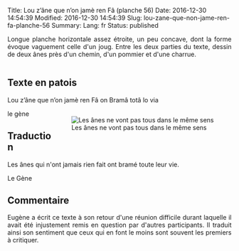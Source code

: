 Title: Lou z’âne que n’on jamè ren Fâ  (planche 56)
Date: 2016-12-30 14:54:39
Modified: 2016-12-30 14:54:39
Slug: lou-zane-que-non-jame-ren-fa-planche-56
Summary: 
Lang: fr
Status: published

<p style="text-align:justify;">Longue planche horizontale assez étroite, un peu concave, dont la forme évoque vaguement celle d'un joug. Entre les deux parties du texte, dessin de deux ânes près d'un chemin, d'un pommier et d'une charrue.</p>

<figure class="image-block" style="float: center;">
  <img alt="" src="{static}/images/planche_56.png">
  <figcaption style="max-width: 680px"></figcaption>
</figure>

## Texte en patois
Lou z’âne que n’on jamè ren Fâ       on Bramâ totâ lo via

<figure class="image-block" style="float: right;">
  <img alt="Les ânes ne vont pas tous dans le même sens" src="{static}/images/planche_56_dessin.png">
  <figcaption style="max-width: 440px">Les ânes ne vont pas tous dans le même sens</figcaption>
</figure>


le gène

## Traduction
Les ânes qui n'ont jamais rien fait ont bramé toute leur vie.

Le Gène

## Commentaire
<p style="text-align:justify;">
Eugène a écrit ce texte à son retour d'une réunion difficile durant laquelle il avait été injustement remis en question par d'autres participants. Il traduit ainsi son sentiment que ceux qui en font le moins sont souvent les premiers à critiquer.</p>
